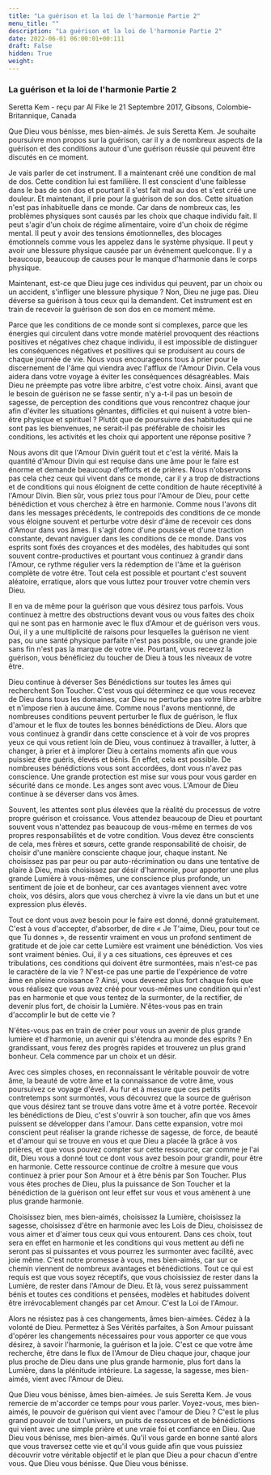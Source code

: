 ```yaml
---
title: "La guérison et la loi de l'harmonie Partie 2"
menu_title: ""
description: "La guérison et la loi de l'harmonie Partie 2"
date: 2022-06-01 06:00:01+00:111
draft: False
hidden: True
weight:
---
```

### La guérison et la loi de l'harmonie Partie 2

Seretta Kem - reçu par Al Fike le 21 Septembre 2017, Gibsons, Colombie-Britannique, Canada

Que Dieu vous bénisse, mes bien-aimés. Je suis Seretta Kem. Je souhaite poursuivre mon propos sur la guérison, car il y a de nombreux aspects de la guérison et des conditions autour d'une guérison réussie qui peuvent être discutés en ce moment.

Je vais parler de cet instrument. Il a maintenant créé une condition de mal de dos. Cette condition lui est familière. Il est conscient d'une faiblesse dans le bas de son dos et pourtant il s'est fait mal au dos et s'est créé une douleur. Et maintenant, il prie pour la guérison de son dos. Cette situation n'est pas inhabituelle dans ce monde. Car dans de nombreux cas, les problèmes physiques sont causés par les choix que chaque individu fait. Il peut s'agir d'un choix de régime alimentaire, voire d'un choix de régime mental. Il peut y avoir des tensions émotionnelles, des blocages émotionnels comme vous les appelez dans le système physique. Il peut y avoir une blessure physique causée par un événement quelconque. Il y a beaucoup, beaucoup de causes pour le manque d'harmonie dans le corps physique.

Maintenant, est-ce que Dieu juge ces individus qui peuvent, par un choix ou un accident, s'infliger une blessure physique ? Non, Dieu ne juge pas. Dieu déverse sa guérison à tous ceux qui la demandent. Cet instrument est en train de recevoir la guérison de son dos en ce moment même.

Parce que les conditions de ce monde sont si complexes, parce que les énergies qui circulent dans votre monde matériel provoquent des réactions positives et négatives chez chaque individu, il est impossible de distinguer les conséquences négatives et positives qui se produisent au cours de chaque journée de vie. Nous vous encourageons tous à prier pour le discernement de l'âme qui viendra avec l'afflux de l'Amour Divin. Cela vous aidera dans votre voyage à éviter les conséquences désagréables. Mais Dieu ne préempte pas votre libre arbitre, c'est votre choix. Ainsi, avant que le besoin de guérison ne se fasse sentir, n'y a-t-il pas un besoin de sagesse, de perception des conditions que vous rencontrez chaque jour afin d'éviter les situations gênantes, difficiles et qui nuisent à votre bien-être physique et spirituel ? Plutôt que de poursuivre des habitudes qui ne sont pas les bienvenues, ne serait-il pas préférable de choisir les conditions, les activités et les choix qui apportent une réponse positive ?

Nous avons dit que l'Amour Divin guérit tout et c'est la vérité. Mais la quantité d'Amour Divin qui est requise dans une âme pour le faire est énorme et demande beaucoup d'efforts et de prières. Nous n'observons pas cela chez ceux qui vivent dans ce monde, car il y a trop de distractions et de conditions qui nous éloignent de cette condition de haute réceptivité à l'Amour Divin. Bien sûr, vous priez tous pour l'Amour de Dieu, pour cette bénédiction et vous cherchez à être en harmonie. Comme nous l'avons dit dans les messages précédents, le contrepoids des conditions de ce monde vous éloigne souvent et perturbe votre désir d'âme de recevoir ces dons d'Amour dans vos âmes. Il s'agit donc d'une poussée et d'une traction constante, devant naviguer dans les conditions de ce monde. Dans vos esprits sont fixés des croyances et des modèles, des habitudes qui sont souvent contre-productives et pourtant vous continuez à grandir dans l'Amour, ce rythme régulier vers la rédemption de l'âme et la guérison complète de votre être. Tout cela est possible et pourtant c'est souvent aléatoire, erratique, alors que vous luttez pour trouver votre chemin vers Dieu.

Il en va de même pour la guérison que vous désirez tous parfois. Vous continuez à mettre des obstructions devant vous ou vous faites des choix qui ne sont pas en harmonie avec le flux d'Amour et de guérison vers vous. Oui, il y a une multiplicité de raisons pour lesquelles la guérison ne vient pas, ou une santé physique parfaite n'est pas possible, ou une grande joie sans fin n'est pas la marque de votre vie. Pourtant, vous recevez la guérison, vous bénéficiez du toucher de Dieu à tous les niveaux de votre être. 

Dieu continue à déverser Ses Bénédictions sur toutes les âmes qui recherchent Son Toucher. C'est vous qui déterminez ce que vous recevez de Dieu dans tous les domaines, car Dieu ne perturbe pas votre libre arbitre et n'impose rien à aucune âme. Comme nous l'avons mentionné, de nombreuses conditions peuvent perturber le flux de guérison, le flux d'amour et le flux de toutes les bonnes bénédictions de Dieu. Alors que vous continuez à grandir dans cette conscience et à voir de vos propres yeux ce qui vous retient loin de Dieu, vous continuez à travailler, à lutter, à changer, à prier et à implorer Dieu à certains moments afin que vous puissiez être guéris, élevés et bénis. En effet, cela est possible. De nombreuses bénédictions vous sont accordées, dont vous n'avez pas conscience. Une grande protection est mise sur vous pour vous garder en sécurité dans ce monde. Les anges sont avec vous. L'Amour de Dieu continue à se déverser dans vos âmes.

Souvent, les attentes sont plus élevées que la réalité du processus de votre propre guérison et croissance. Vous attendez beaucoup de Dieu et pourtant souvent vous n'attendez pas beaucoup de vous-même en termes de vos propres responsabilités et de votre condition. Vous devez être conscients de cela, mes frères et sœurs, cette grande responsabilité de choisir, de choisir d'une manière consciente chaque jour, chaque instant. Ne choisissez pas par peur ou par auto-récrimination ou dans une tentative de plaire à Dieu, mais choisissez par désir d'harmonie, pour apporter une plus grande Lumière à vous-mêmes, une conscience plus profonde, un sentiment de joie et de bonheur, car ces avantages viennent avec votre choix, vos désirs, alors que vous cherchez à vivre la vie dans un but et une expression plus élevés.

Tout ce dont vous avez besoin pour le faire est donné, donné gratuitement. C'est à vous d'accepter, d'absorber, de dire « Je T'aime, Dieu, pour tout ce que Tu donnes », de ressentir vraiment en vous un profond sentiment de gratitude et de joie car cette Lumière est vraiment une bénédiction. Vos vies sont vraiment bénies. Oui, il y a ces situations, ces épreuves et ces tribulations, ces conditions qui doivent être surmontées, mais n'est-ce pas le caractère de la vie ? N'est-ce pas une partie de l'expérience de votre âme en pleine croissance ? Ainsi, vous devenez plus fort chaque fois que vous réalisez que vous avez créé pour vous-mêmes une condition qui n'est pas en harmonie et que vous tentez de la surmonter, de la rectifier, de devenir plus fort, de choisir la Lumière. N'êtes-vous pas en train d'accomplir le but de cette vie ? 

N'êtes-vous pas en train de créer pour vous un avenir de plus grande lumière et d'harmonie, un avenir qui s'étendra au monde des esprits ? En grandissant, vous ferez des progrès rapides et trouverez un plus grand bonheur. Cela commence par un choix et un désir.

Avec ces simples choses, en reconnaissant le véritable pouvoir de votre âme, la beauté de votre âme et la connaissance de votre âme, vous poursuivez ce voyage d'éveil. Au fur et à mesure que ces petits contretemps sont surmontés, vous découvrez que la source de guérison que vous désirez tant se trouve dans votre âme et à votre portée. Recevoir les bénédictions de Dieu, c'est s'ouvrir à son toucher, afin que vos âmes puissent se développer dans l'amour. Dans cette expansion, votre moi conscient peut réaliser la grande richesse de sagesse, de force, de beauté et d'amour qui se trouve en vous et que Dieu a placée là grâce à vos prières, et que vous pouvez compter sur cette ressource, car comme je l'ai dit, Dieu vous a donné tout ce dont vous avez besoin pour grandir, pour être en harmonie. Cette ressource continue de croître à mesure que vous continuez à prier pour Son Amour et à être bénis par Son Toucher. Plus vous êtes proches de Dieu, plus la puissance de Son Toucher et la bénédiction de la guérison ont leur effet sur vous et vous amènent à une plus grande harmonie.

Choisissez bien, mes bien-aimés, choisissez la Lumière, choisissez la sagesse, choisissez d'être en harmonie avec les Lois de Dieu, choisissez de vous aimer et d'aimer tous ceux qui vous entourent. Dans ces choix, tout sera en effet en harmonie et les conditions qui vous mettent au défi ne seront pas si puissantes et vous pourrez les surmonter avec facilité, avec joie même. C'est notre promesse à vous, mes bien-aimés, car sur ce chemin viennent de nombreux avantages et bénédictions. Tout ce qui est requis est que vous soyez réceptifs, que vous choisissiez de rester dans la Lumière, de rester dans l'Amour de Dieu. Et là, vous serez puissamment bénis et toutes ces conditions et pensées, modèles et habitudes doivent être irrévocablement changés par cet Amour. C'est la Loi de l'Amour.

Alors ne résistez pas à ces changements, âmes bien-aimées. Cédez à la volonté de Dieu. Permettez à Ses Vérités parfaites, à Son Amour puissant d'opérer les changements nécessaires pour vous apporter ce que vous désirez, à savoir l'harmonie, la guérison et la joie. C'est ce que votre âme recherche, être dans le flux de l'Amour de Dieu chaque jour, chaque jour plus proche de Dieu dans une plus grande harmonie, plus fort dans la Lumière, dans la plénitude intérieure. La sagesse, la sagesse, mes bien-aimés, vient avec l'Amour de Dieu.

Que Dieu vous bénisse, âmes bien-aimées. Je suis Seretta Kem. Je vous remercie de m'accorder ce temps pour vous parler. Voyez-vous, mes bien-aimés, le pouvoir de guérison qui vient avec l'amour de Dieu ?
 C'est le plus grand pouvoir de tout l'univers, un puits de ressources et de bénédictions qui vient avec une simple prière et une vraie foi et confiance en Dieu. Que Dieu vous bénisse, mes bien-aimés. Qu'il vous garde en bonne santé alors que vous traversez cette vie et qu'il vous guide afin que vous puissiez découvrir votre véritable objectif et le plan que Dieu a pour chacun d'entre vous. Que Dieu vous bénisse. Que Dieu vous bénisse.

